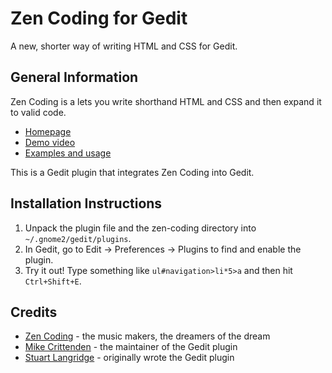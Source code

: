 Zen Coding for Gedit
====================

A new, shorter way of writing HTML and CSS for Gedit.

General Information
--------------------

Zen Coding is a lets you write shorthand HTML and CSS and then expand it to valid code.

- [Homepage](http://code.google.com/p/zen-coding/)
- [Demo video](http://vimeo.com/7405114)
- [Examples and usage](http://www.smashingmagazine.com/2009/11/21/zen-coding-a-new-way-to-write-html-code/)

This is a Gedit plugin that integrates Zen Coding into Gedit.

Installation Instructions
--------------------------

1. Unpack the plugin file and the zen-coding directory into `~/.gnome2/gedit/plugins`.
2. In Gedit, go to Edit -> Preferences -> Plugins to find and enable the plugin.
3. Try it out! Type something like `ul#navigation>li*5>a` and then hit `Ctrl+Shift+E`.


Credits
-------

- [Zen Coding](http://code.google.com/p/zen-coding/) - the music makers, the dreamers of the dream
- [Mike Crittenden](http://mikethecoder.com) - the maintainer of the Gedit plugin
- [Stuart Langridge](http://www.kryogenix.org/days/2009/09/21/zen-coding-for-gedit) - originally wrote the Gedit plugin

